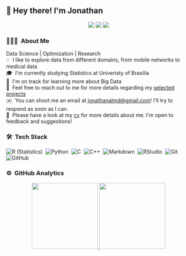 ## 👋 Hey there! I'm Jonathan


<p align="center">
<a href="https://jonathanalmd.github.io"><img src="https://img.shields.io/badge/-jonathanalmd.github.io-3423A6?style=flat-square&logo=Google-Chrome&logoColor=white"/></a>
<a href="https://linkedin.com/in/jonathanalmd"><img src="https://img.shields.io/badge/-Jonathan%20Almeida-0077B5?style=flat-square&logo=Linkedin&logoColor=white"/></a>
<a href="mailto:jonathanalmd@gmail.com"><img src="https://img.shields.io/badge/-jonathanalmd@gmail.com-D14836?style=flat-square&logo=Gmail&logoColor=white"/></a>
</p>


### 👨🏻‍💻 &nbsp;About Me
Data Science | Optimization | Research\
💡 &nbsp;I like to explore data from different domains, from mobile networks to medical data\
🎓 &nbsp;I'm currently studying Statistics at Univeristy of Brasília\
🌱 &nbsp;I'm on track for learning more about Big Data\
💬 &nbsp;Feel free to reach out to me for more details regarding my [selected projects](https://jonathanalmd.github.io/blog/)\
✉️ &nbsp;You can shoot me an email at jonathanalmd@gmail.com! I'll try to respond as soon as I can.\
📄 &nbsp;Please have a look at my [cv](https://jonathanalmd.github.io/assets/pdf/DeAlmeida2021-singlepage-cv.pdf) for more details about me. I'm open to feedback and suggestions!

<!-- <img alt="" src="" align="right"/> -->

### 🛠 &nbsp;Tech Stack

![R (Statistics)](https://img.shields.io/badge/-R-333333?style=flat&logo=R&logoColor=276DC3)&nbsp;
![Python](https://img.shields.io/badge/-Python-333333?style=flat&logo=python)&nbsp;
![C](https://img.shields.io/badge/-C-333333?style=flat&logo=C)&nbsp;
![C++](https://img.shields.io/badge/-C++-333333?style=flat&logo=C%2B%2B&logoColor=00599C)&nbsp;
![Markdown](https://img.shields.io/badge/-Markdown-333333?style=flat&logo=markdown)&nbsp;
![RStudio](https://img.shields.io/badge/-RStudio-333333?style=flat&logo=rstudio)&nbsp;
![Git](https://img.shields.io/badge/-Git-333333?style=flat&logo=git)&nbsp;
![GitHub](https://img.shields.io/badge/-GitHub-333333?style=flat&logo=github)&nbsp;

### ⚙️ &nbsp;GitHub Analytics

<p align="center">
<a href="https://github.com/AVS1508">
  <img height="180em" src="https://github-readme-stats-eight-theta.vercel.app/api?username=jonathanalmd&show_icons=true&theme=default&include_all_commits=true&count_private=true&hide=issues,contribs" />
  <img height="180em" src="https://github-readme-stats-eight-theta.vercel.app/api/top-langs/?username=jonathanalmd&layout=compact&theme=default" />
</a>
</p>








<!--
**jonathanalmd/jonathanalmd** is a ✨ _special_ ✨ repository because its `README.md` (this file) appears on your GitHub profile.

Here are some ideas to get you started:

- 🔭 I’m currently working on ...
- 🌱 I’m currently learning ...
- 👯 I’m looking to collaborate on ...
- 🤔 I’m looking for help with ...
- 💬 Ask me about ...
- 📫 How to reach me: ...
- 😄 Pronouns: ...
- ⚡ Fun fact: ...
-->
